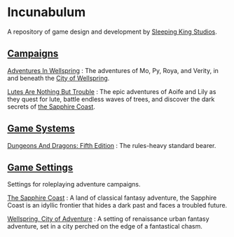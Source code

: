 ---
---

# Incunabulum

A repository of game design and development by [Sleeping King Studios](https://www.sleepingkingstudios.com).

## [Campaigns]({{site.baseurl}}/campaigns)

[Adventures In Wellspring]({{site.baseurl}}/campaigns/wellspring)
: The adventures of Mo, Py, Roya, and Verity, in and beneath the [City of Wellspring]({{site.baseurl}}/campaigns/wellspring/setting).

[Lutes Are Nothing But Trouble]({{site.baseurl}}/campaigns/lutes)
: The epic adventures of Aoife and Lily as they quest for lute, battle endless waves of trees, and discover the dark secrets of [the Sapphire Coast]({{site.baseurl}}/settings/sapphire-coast).

## [Game Systems]({{site.baseurl}}/systems)

[Dungeons And Dragons: Fifth Edition]({{site.baseurl}}/systems/5e)
: The rules-heavy standard bearer.

## [Game Settings]({{site.baseurl}}/settings)

Settings for roleplaying adventure campaigns.

<!-- Corsairs of the Star Ocean
: A crew of adventurers sails the stars in search of fortune and glory. -->

<!-- Echoes of the Calamity
: A hundred years after the death of the Calamity, the Kingdom of Hyrule struggles to rebuild amidst ancient foes and new challenges. -->

<!-- The Myriadic Gates
: An original fantasy world with a deep history, a dynamic present and endless opportunities for adventure. -->

[The Sapphire Coast]({{site.baseurl}}/settings/sapphire-coast)
: A land of classical fantasy adventure, the Sapphire Coast is an idyllic frontier that hides a dark past and faces a troubled future.

[Wellspring, City of Adventure]({{site.baseurl}}/campaigns/wellspring/setting)
: A setting of renaissance urban fantasy adventure, set in a city perched on the edge of a fantastical chasm.
